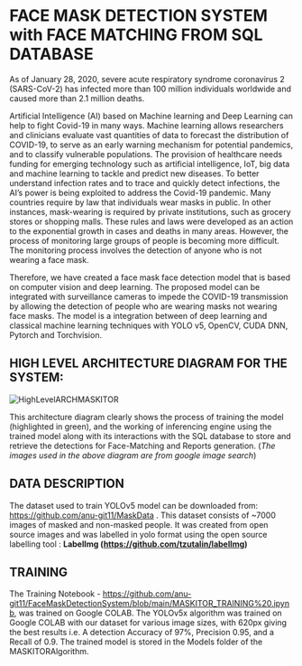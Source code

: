 # FACE MASK DETECTION SYSTEM with FACE MATCHING FROM SQL DATABASE

As of January 28, 2020, severe acute respiratory syndrome coronavirus 2 (SARS-CoV-2) has infected more than 100 million individuals worldwide and caused more than 2.1 million deaths.

Artificial Intelligence (AI) based on Machine learning and Deep Learning can help to fight Covid-19 in many ways. Machine learning allows researchers and clinicians evaluate vast quantities of data to forecast the distribution of COVID-19, to serve as an early warning mechanism for potential pandemics, and to classify vulnerable populations. The provision of healthcare needs funding for emerging technology such as artificial intelligence, IoT, big data and machine learning to tackle and predict new diseases. To better understand infection rates and to trace and quickly detect infections, the AI’s power is being exploited to address the Covid-19 pandemic. Many countries require by law that individuals wear masks in public. In other instances, mask-wearing is required by private institutions, such as grocery stores or shopping malls. These rules and laws were developed as an action to the exponential growth in cases and deaths in many areas. However, the process of monitoring large groups of people is becoming more difficult. The monitoring process involves the detection of anyone who is not wearing a face mask.


Therefore, we have created a face mask face detection model that is based on computer vision and deep learning. The proposed model can be integrated with surveillance cameras to impede the COVID-19 transmission by allowing the detection of people who are wearing masks not wearing face masks. The model is a integration between of deep learning and classical machine learning techniques with YOLO v5, OpenCV, CUDA DNN, Pytorch and Torchvision. 

## **HIGH LEVEL ARCHITECTURE DIAGRAM FOR THE SYSTEM:**

![HighLevelARCHMASKITOR](https://user-images.githubusercontent.com/63171468/116589665-de47e780-a8ea-11eb-848f-e80adae01498.png)

This architecture diagram clearly shows the process of training the model (highlighted in green), and the working of inferencing engine using the trained model along with its interactions with the SQL database to store and retrieve the detections for Face-Matching and Reports generation. (*The images used in the above diagram are from google image search*)

## **DATA DESCRIPTION**

The dataset used to train YOLOv5 model can be downloaded from:
https://github.com/anu-git11/MaskData . 
This dataset consists of ~7000 images of masked and non-masked people. 
It was created from open source images and was labelled in yolo format using the open source labelling tool :
**LabelImg (https://github.com/tzutalin/labelImg)** 

## **TRAINING**

The Training Notebook - https://github.com/anu-git11/FaceMaskDetectionSystem/blob/main/MASKITOR_TRAINING%20.ipynb, was trained on Google COLAB.
The YOLOv5x algorithm was trained on Google COLAB with our dataset for various image sizes, with 620px giving the best results i.e. A detection Accuracy of 97%, Precision 0.95, and a Recall of 0.9. The trained model is stored in the Models folder of the MASKITORAlgorithm.


